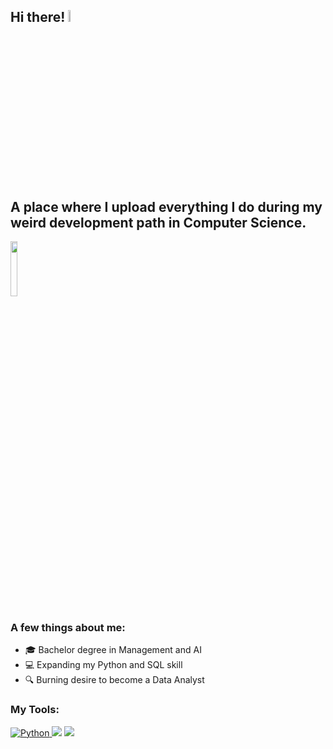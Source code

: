 ## Hi there!  <a href="https://giphy.com/hunterboots"><img src="https://media1.giphy.com/media/v1.Y2lkPTc5MGI3NjExNzEwamI5aGxkN2QwbWxiNXJhdDFvdnl1MWdzcW1mNzYwYThncm52eiZlcD12MV9pbnRlcm5hbF9naWZfYnlfaWQmY3Q9cw/fkb0aC33vSyuYAwqqQ/giphy.gif" width="7%"></a>
## A place where I upload everything I do during my weird development path in Computer Science.
<a href="https://giphy.com/gifs/working-typing-cartoon-11BbGyhVmk4iLS"><img src="https://media2.giphy.com/media/v1.Y2lkPTc5MGI3NjExaTFuZzNuNm56N21hdzB0cHAycWk0NnZzNW0yY2tyMGFlYTM5MnRmayZlcD12MV9pbnRlcm5hbF9naWZfYnlfaWQmY3Q9Zw/11BbGyhVmk4iLS/giphy.gif" width="15%"></a>

### A few things about me:
- 🎓 Bachelor degree in Management and AI 
- 💻 Expanding my Python and SQL skill
- 🔍 Burning desire to become a Data Analyst

### My Tools:
<a href="https://www.python.org/" target="_blank">
    <img src="https://img.shields.io/badge/Python-%2314354C.svg?style=flat-square&logo=python&logoColor=white" alt="Python">
  </a>
 <img src="https://img.shields.io/badge/-Visual%20Studio%20Code-23A9F2?style=flat-square&logo=Visual%20Studio%20Code&logoColor=white"/>
 <img src="https://img.shields.io/badge/-MySQL-F29111?style=flat-square&logo=MySQL&logoColor=white"/>
 
